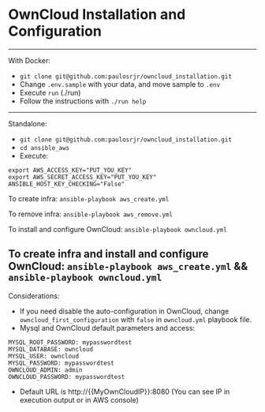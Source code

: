 # OwnCloud Installation and Configuration
----------------------
With Docker:

- `git clone git@github.com:paulosrjr/owncloud_installation.git`
- Change `.env.sample` with your data, and move sample to `.env`
- Execute `run` (./run)
- Follow the instructions with `./run help`

----------------------
Standalone:

- `git clone git@github.com:paulosrjr/owncloud_installation.git`
- `cd ansible_aws`
- Execute:
```
export AWS_ACCESS_KEY="PUT_YOU_KEY"
export AWS_SECRET_ACCESS_KEY="PUT_YOU_KEY"
ANSIBLE_HOST_KEY_CHECKING="False"
```
To create infra:
`ansible-playbook aws_create.yml`

To remove infra:
`ansible-playbook aws_remove.yml`

To install and configure OwnCloud:
`ansible-playbook owncloud.yml`

To create infra and install and configure OwnCloud:
`ansible-playbook aws_create.yml` && `ansible-playbook owncloud.yml`
----------------------
Considerations:

- If you need disable the auto-configuration in OwnCloud, change `owncloud_first_configuration` with `false` in `owncloud.yml` playbook file.
- Mysql and OwnCloud default parameters and access:
```
MYSQL_ROOT_PASSWORD: mypasswordtest
MYSQL_DATABASE: owncloud
MYSQL_USER: owncloud
MYSQL_PASSWORD: mypasswordtest
OWNCLOUD_ADMIN: admin
OWNCLOUD_PASSWORD: mypasswordtest
```
- Default URL is http://{{MyOwnCloudIP}}:8080  (You can see IP in execution output or in AWS console) 

